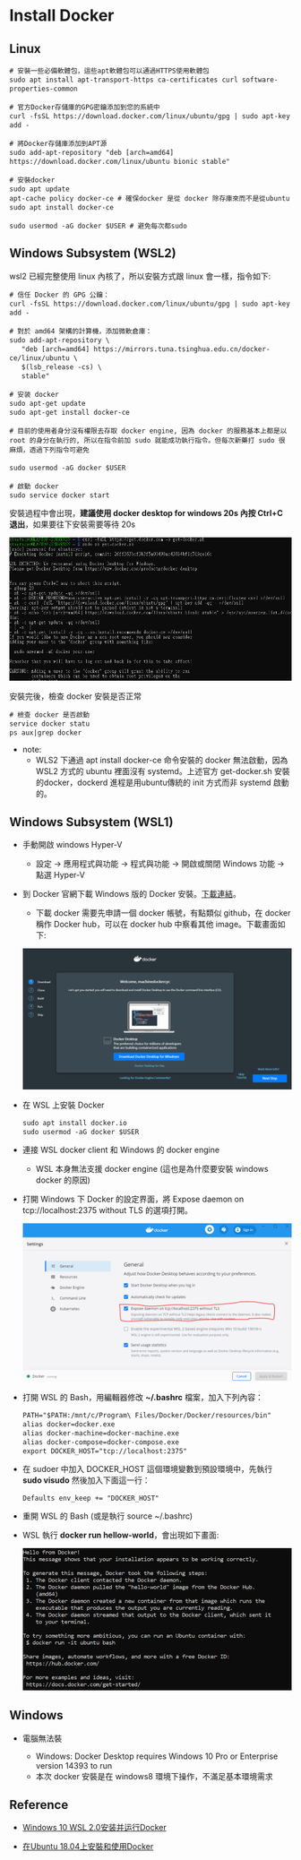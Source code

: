 # Install Docker

## Linux

```
# 安裝一些必備軟體包，這些apt軟體包可以通過HTTPS使用軟體包
sudo apt install apt-transport-https ca-certificates curl software-properties-common

# 官方Docker存儲庫的GPG密鑰添加到您的系統中
curl -fsSL https://download.docker.com/linux/ubuntu/gpg | sudo apt-key add -

# 將Docker存儲庫添加到APT源
sudo add-apt-repository "deb [arch=amd64] https://download.docker.com/linux/ubuntu bionic stable"

# 安裝docker
sudo apt update
apt-cache policy docker-ce # 確保docker 是從 docker 除存庫來而不是從ubuntu
sudo apt install docker-ce

sudo usermod -aG docker $USER # 避免每次都sudo
```

## Windows Subsystem (WSL2)

wsl2 已經完整使用 linux 內核了，所以安裝方式跟 linux 會一樣，指令如下:

```
# 信任 Docker 的 GPG 公鑰：
curl -fsSL https://download.docker.com/linux/ubuntu/gpg | sudo apt-key add -

# 對於 amd64 架構的計算機，添加微軟倉庫：
sudo add-apt-repository \
   "deb [arch=amd64] https://mirrors.tuna.tsinghua.edu.cn/docker-ce/linux/ubuntu \
   $(lsb_release -cs) \
   stable"

# 安装 docker
sudo apt-get update
sudo apt-get install docker-ce

# 目前的使用者身分沒有權限去存取 docker engine, 因為 docker 的服務基本上都是以 root 的身分在執行的, 所以在指令前加 sudo 就能成功執行指令。但每次新藥打 sudo 很麻煩，透過下列指令可避免

sudo usermod -aG docker $USER

# 啟動 docker
sudo service docker start
```

安裝過程中會出現，**建議使用 docker desktop for windows 20s 內按 Ctrl+C 退出**，如果要往下安裝需要等待 20s

![](Image/Image4.png)

安裝完後，檢查 docker 安裝是否正常

```
# 檢查 docker 是否啟動
service docker statu
ps aux|grep docker
```

- note:
    - WLS2 下通過 apt install docker-ce 命令安裝的 docker 無法啟動，因為 WSL2 方式的 ubuntu 裡面沒有 systemd。上述官方 get-docker.sh 安裝的docker，dockerd 進程是用ubuntu傳統的 init 方式而非 systemd 啟動的。

## Windows Subsystem (WSL1)

- 手動開啟 windows Hyper-V
    - 設定 -> 應用程式與功能 -> 程式與功能 -> 開啟或關閉 Windows 功能 -> 點選 Hyper-V

- 到 Docker 官網下載 Windows 版的 Docker 安裝。[下載連結](https://www.docker.com/products/docker-desktop)。
    - 下載 docker 需要先申請一個 docker 帳號，有點類似 github，在 docker 稱作 Docker hub，可以在 docker hub 中察看其他 image。下載畫面如下:

    ![](Image/Image1.png)

- 在 WSL 上安裝 Docker

    ```
    sudo apt install docker.io
    sudo usermod -aG docker $USER
    ```
- 連接 WSL docker client 和 Windows 的 docker engine
    - WSL 本身無法支援 docker engine  (這也是為什麼要安裝 windows docker 的原因)

- 打開 Windows 下 Docker 的設定界面，將 Expose daemon on tcp://localhost:2375 without TLS 的選項打開。

    ![](Image/Image2.png)

- 打開 WSL 的 Bash，用編輯器修改 **~/.bashrc** 檔案，加入下列內容：
    ```
    PATH="$PATH:/mnt/c/Program\ Files/Docker/Docker/resources/bin"
    alias docker=docker.exe
    alias docker-machine=docker-machine.exe
    alias docker-compose=docker-compose.exe
    export DOCKER_HOST="tcp://localhost:2375"
    ```

- 在 sudoer 中加入 DOCKER_HOST 這個環境變數到預設環境中，先執行 **sudo visudo** 然後加入下面這一行：
    ```
    Defaults env_keep += "DOCKER_HOST"
    ```

- 重開 WSL 的 Bash (或是執行 source ~/.bashrc)

- WSL 執行 **docker run hellow-world**，會出現如下畫面:

    ![](Image/Image3.png)


## Windows

- 電腦無法裝

    - Windows: Docker Desktop requires Windows 10 Pro or Enterprise version 14393 to run
    - 本次 docker 安裝是在 windows8 環境下操作，不滿足基本環境需求


## Reference

- [Windows 10 WSL 2.0安装并运行Docker](https://www.cnblogs.com/yunfeifei/p/13158845.html)

- [在Ubuntu 18.04上安裝和使用Docker](https://kknews.cc/zh-tw/code/zyaz5qg.html)
